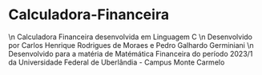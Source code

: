 # Calculadora-Financeira
\n Calculadora Financeira desenvolvida em Linguagem C 
\n Desenvolvido por Carlos Henrique Rodrigues de Moraes e Pedro Galhardo Germiniani
\n Desenvolvido para a matéria de Matémática Financeira do período 2023/1 da Universidade Federal de Uberlândia - Campus Monte Carmelo
